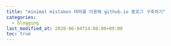 ```yaml
---
title: "minimal mistakes 테마를 이용해 github.io 블로그 구축하기"
categories:
  - blogging
last_modified_at: 2020-06-04T14:08:00+09:00
toc: true
---
```

